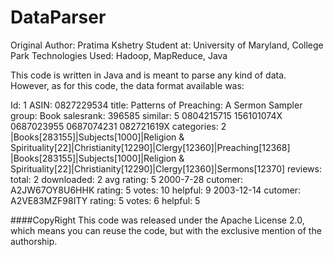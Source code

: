# DataParser

Original Author: Pratima Kshetry Student at: University of Maryland, College Park Technologies Used: Hadoop, MapReduce, Java

This code is written in Java and is meant to parse any kind of data. However, as for this code, the data format available was: 

Id:   1
ASIN: 0827229534
  title: Patterns of Preaching: A Sermon Sampler
  group: Book
  salesrank: 396585
  similar: 5  0804215715  156101074X  0687023955  0687074231  082721619X
  categories: 2
   |Books[283155]|Subjects[1000]|Religion & Spirituality[22]|Christianity[12290]|Clergy[12360]|Preaching[12368]
   |Books[283155]|Subjects[1000]|Religion & Spirituality[22]|Christianity[12290]|Clergy[12360]|Sermons[12370]
  reviews: total: 2  downloaded: 2  avg rating: 5
    2000-7-28  cutomer: A2JW67OY8U6HHK  rating: 5  votes:  10  helpful:   9
    2003-12-14  cutomer: A2VE83MZF98ITY  rating: 5  votes:   6  helpful:   5
    
####CopyRight
This code was released under the Apache License 2.0, which means you can reuse the code, but with the exclusive mention of the authorship.

